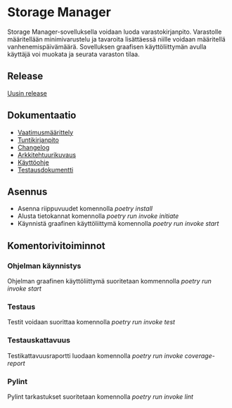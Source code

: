 # Storage Manager

Storage Manager-sovelluksella voidaan luoda varastokirjanpito. Varastolle määritellään minimivarustelu ja tavaroita lisättäessä niille voidaan määritellä vanhenemispäivämäärä. Sovelluksen graafisen käyttöliittymän avulla käyttäjä voi muokata ja seurata varaston tilaa.

## Release

[Uusin release](https://github.com/aleksiskela/ot-harjoitustyo/releases/tag/Loppupalautus) 

## Dokumentaatio

- [Vaatimusmäärittely](https://github.com/aleksiskela/ot-harjoitustyo/blob/master/dokumentaatio/vaatimusmaarittely.md)
- [Tuntikirjanpito](https://github.com/aleksiskela/ot-harjoitustyo/blob/master/dokumentaatio/tuntikirjanpito.md)
- [Changelog](https://github.com/aleksiskela/ot-harjoitustyo/blob/master/dokumentaatio/changelog.md)
- [Arkkitehtuurikuvaus](https://github.com/aleksiskela/ot-harjoitustyo/blob/master/dokumentaatio/arkkitehtuuri.md)
- [Käyttöohje](https://github.com/aleksiskela/ot-harjoitustyo/blob/master/dokumentaatio/kayttoohje.md)
- [Testausdokumentti](https://github.com/aleksiskela/ot-harjoitustyo/blob/master/dokumentaatio/testidokumentti.md)

## Asennus

- Asenna riippuvuudet komennolla *poetry install*
- Alusta tietokannat komennolla *poetry run invoke initiate*
- Käynnistä graafinen käyttöliittymä komennolla *poetry run invoke start*

## Komentorivitoiminnot

### Ohjelman käynnistys
Ohjelman graafinen käyttöliittymä suoritetaan kommennolla *poetry run invoke start*

### Testaus
Testit voidaan suorittaa komennolla *poetry run invoke test*

### Testauskattavuus
Testikattavuusraportti luodaan komennolla *poetry run invoke coverage-report*

### Pylint
Pylint tarkastukset suoritetaan komennolla *poetry run invoke lint*

